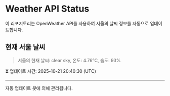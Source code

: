 
# Weather API Status

이 리포지토리는 OpenWeather API를 사용하여 서울의 날씨 정보를 자동으로 업데이트합니다.

## 현재 서울 날씨
> 서울의 현재 날씨: clear sky, 온도: 4.76°C, 습도: 93%

⏳ 업데이트 시간: 2025-10-21 20:40:30 (UTC)

---
자동 업데이트 봇에 의해 관리됩니다.
